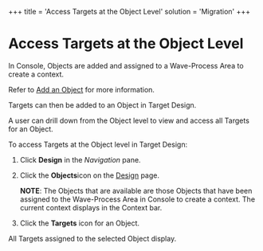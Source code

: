 +++
title = 'Access Targets at the Object Level'
solution = 'Migration'
+++

# Access Targets at the Object Level

In Console, Objects are added and assigned to a Wave-Process Area to
create a context.

Refer to [Add an
Object](../../Console/Use_Cases/Add_Elements_Separately.htm#Add3) for
more information.

Targets can then be added to an Object in Target Design.

A user can drill down from the Object level to view and access all
Targets for an Object.

To access Targets at the Object level in Target Design:

1.  Click **Design** in the *Navigation* pane.

2.  Click the **Objects**icon on the [Design](../Page_Desc/Design.htm)
    page.
    
    **NOTE**: The Objects that are available are those Objects that have
    been assigned to the Wave-Process Area in Console to create a
    context. The current context displays in the Context bar.

3.  Click the **Targets** icon for an Object.

All Targets assigned to the selected Object display.
